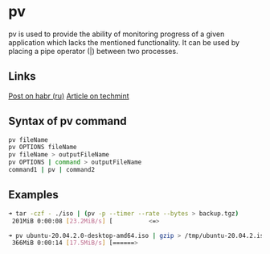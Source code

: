 # pv

pv is used to provide the ability of monitoring progress of a given application which lacks the mentioned functionality. It can be used by placing a pipe operator (|) between two processes.

## Links

[Post on habr (ru)](https://habr.com/ru/post/65384/)
[Article on techmint](https://www.tecmint.com/monitor-copy-backup-tar-progress-in-linux-using-pv-command/v)

## Syntax of pv command

```bash
pv fileName
pv OPTIONS fileName
pv fileName > outputFileName
pv OPTIONS | command > outputFileName
command1 | pv | command2
```

## Examples

```bash
➜ tar -czf - ./iso | (pv -p --timer --rate --bytes > backup.tgz)
 201MiB 0:00:08 [23.2MiB/s] [          <=>                                                          ]
```

```bash
➜ pv ubuntu-20.04.2.0-desktop-amd64.iso | gzip > /tmp/ubuntu-20.04.2.iso.gzip
 366MiB 0:00:14 [17.5MiB/s] [======>                                                ] 13% ETA 0:01:30
```
